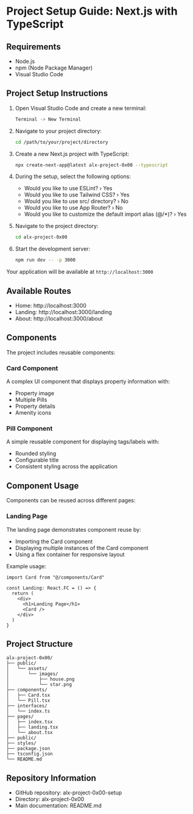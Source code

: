 # Project Setup Guide: Next.js with TypeScript

## Requirements
- Node.js
- npm (Node Package Manager)
- Visual Studio Code

## Project Setup Instructions

1. Open Visual Studio Code and create a new terminal:
   ```bash
   Terminal -> New Terminal
   ```

2. Navigate to your project directory:
   ```bash
   cd /path/to/your/project/directory
   ```

3. Create a new Next.js project with TypeScript:
   ```bash
   npx create-next-app@latest alx-project-0x00 --typescript
   ```

4. During the setup, select the following options:
   - Would you like to use ESLint? › Yes
   - Would you like to use Tailwind CSS? › Yes
   - Would you like to use src/ directory? › No
   - Would you like to use App Router? › No
   - Would you like to customize the default import alias (@/*)? › Yes

5. Navigate to the project directory:
   ```bash
   cd alx-project-0x00
   ```

6. Start the development server:
   ```bash
   npm run dev -- -p 3000
   ```

Your application will be available at `http://localhost:3000`

## Available Routes
- Home: http://localhost:3000
- Landing: http://localhost:3000/landing
- About: http://localhost:3000/about

## Components
The project includes reusable components:

### Card Component
A complex UI component that displays property information with:
- Property image
- Multiple Pills
- Property details
- Amenity icons

### Pill Component
A simple reusable component for displaying tags/labels with:
- Rounded styling
- Configurable title
- Consistent styling across the application

## Component Usage
Components can be reused across different pages:

### Landing Page
The landing page demonstrates component reuse by:
- Importing the Card component
- Displaying multiple instances of the Card component
- Using a flex container for responsive layout

Example usage:
```tsx
import Card from "@/components/Card"

const Landing: React.FC = () => {
  return (
    <div>
      <h1>Landing Page</h1>
      <Card />
    </div>
  )
}
```

## Project Structure
```
alx-project-0x00/
├── public/
│   └── assets/
│       └── images/
│           ├── house.png
│           └── star.png
├── components/
│   ├── Card.tsx
│   └── Pill.tsx
├── interfaces/
│   └── index.ts
├── pages/
│   ├── index.tsx
│   ├── landing.tsx
│   └── about.tsx
├── public/
├── styles/
├── package.json
├── tsconfig.json
└── README.md
```

## Repository Information
- GitHub repository: alx-project-0x00-setup
- Directory: alx-project-0x00
- Main documentation: README.md